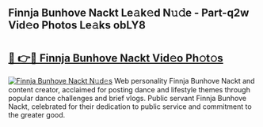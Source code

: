 ## Finnja Bunhove Nackt Le𝚊k𝚎d N𝚞𝚍e - Part-q2w Vid𝚎o Photos Le𝚊ks obLY8

# <h2><a href="http://fb4jifi.evod.top/?m=Finnja+Bunhove+Nackt">🔗 👉🔴 Finnja Bunhove Nackt Vid𝚎o Ph𝚘t𝚘s</a></h2>

[![Finnja Bunhove Nackt N𝚞d𝚎s](https://i.imgur.com/8V9OHl7.gif)](http://fb4jifi.evod.top/?m=Finnja+Bunhove+Nackt)
Web personality Finnja Bunhove Nackt and content creator, acclaimed for posting dance and lifestyle themes through popular dance challenges and brief vlogs. Public servant Finnja Bunhove Nackt, celebrated for their dedication to public service and commitment to the greater good. 
